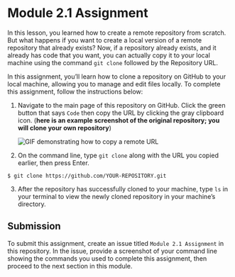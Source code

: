 # Module 2.1 Assignment

In this lesson, you learned how to create a remote repository from scratch. But what happens if you want to create a local version of a remote repository that already exists? Now, if a repository already exists, and it already has code that you want, you can actually copy it to your local machine using the command `git clone` followed by the Repository URL.  

In this assignment, you’ll learn how to clone a repository on GitHub to your local machine, allowing you to manage and edit files locally. To complete this assignment, follow the instructions below:

1. Navigate to the main page of this repository on GitHub. Click the green button that says `Code` then copy the URL by clicking the gray clipboard icon. (**here is an example screenshot of the original repository; you will clone your own repository**)
 
     ![GIF demonstrating how to copy a remote URL](https://user-images.githubusercontent.com/2359538/107465091-36aaec80-6b27-11eb-8c04-fcc055dbaa0d.png)

2. On the command line, type `git clone` along with the URL you copied earlier, then press Enter.  
```
$ git clone https://github.com/YOUR-REPOSITORY.git
```

3. After the repository has successfully cloned to your machine, type `ls` in your terminal to view the newly cloned repository in your machine’s directory.

## Submission
To submit this assignment, create an issue titled `Module 2.1 Assignment` in this repository. In the issue, provide a screenshot of your command line showing the commands you used to complete this assignment, then proceed to the next section in this module.
